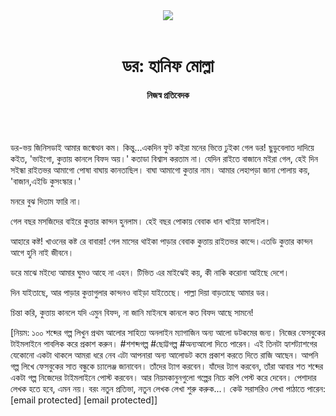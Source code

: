 <div align=center>
<img src=https://images.prothomalo.com/prothomalo-bangla/2021-01/1d75151c-eff9-4e9f-ac28-aebc4618d00f/palo_bangla_og.png />
<br><br>
<h1>ডর: হানিফ মোল্লা</h1> 
<h4>নিজস্ব প্রতিবেদক</h4>
<br><br>
</div>

ডর-ভয় জিনিসডাই আমার জন্মেত্থন কম। কিন্তু...একদিন ফুট কইরা মনের ভিত্তে ঢুইকা গেল ডর! ছুডুবেলাত দাদিয়ে কইত, 'ভাইগো, কুত্তায় কানলে বিফদ অয়।' কতাডা বিশ্বাস করতাম না। যেদিন রাইতে বাজানে মইরা গেল, হেই দিন সইন্ধা রাইতভর আমাগো পোষা বাঘায় কানতাছিল। বাঘা আমাগো কুত্তার নাম। আমার লেহাপড়া জানা পোলায় কয়, 'বাজান,এইডি কুসংস্কার।'

মনরে বুঝ দিতাম ফারি না।

গেল বছর মসজিদের বাইরে কুত্তার কান্দন হুনলাম। হেই বছর পোকায় বেবাক ধান খাইয়া ফালাইল।

আহারে কষ্ট! খাওনের কষ্ট রে বাবারা! গেল মাসের থাইকা পাড়ার বেবাক কুত্তায় রাইতভর কান্দে।এতডি কুত্তার কান্দন আগে হুনি নাই জীবনে।

ডরে মাঝে মইধ্যে আমার ঘুমও আহে না এহন। টিভিত এর মাইঝেই কয়, কী নাকি করোনা আইছে দেশে।

দিন যাইতাছে, আর পাড়ার কুত্তাগুলার কান্দনও বাইড়া যাইতেছে। পাল্লা দিয়া বাড়তাছে আমার ডর।

চিন্তা করি, কুত্তায় কানলে যদি এমুন বিফদ, না জানি মাইনষে কানলে কত বিফদ আছে সামনে!

[নিয়ম: ১০০ শব্দের গল্প লিখুন প্রথম আলোর সাহিত্য অনলাইন ম্যাগাজিন অন্য আলো ডটকমের জন্য। নিজের ফেসবুকের টাইমলাইনে পাবলিক করে প্রকাশ করুন। #শশব্দগল্প #ছোট্টগল্প #অন্যআলো দিতে পারেন। এই তিনটা হ্যাশট্যাশগের যেকোনো একটা থাকলে আমরা ধরে নেব এটা আপনারা অন্য আলোডট কমে প্রকাশ করতে দিতে রাজি আছেন। আপনি গল্প লিখে ফেসবুকের সাত বন্ধুকে চ্যালেঞ্জ জানাবেন। তাঁদের ট্যাগ করবেন। যাঁদের ট্যাগ করবেন, তাঁরা আবার শত শব্দের একটা গল্প নিজেদের টাইমলাইনে পোস্ট করবেন। আর নিয়মকানুনগুলো গল্পের নিচে কপি পেস্ট করে দেবেন। পেশাদার লেখক হতে হবে, এমন নয়। বরং নতুন প্রতিভা, নতুন লেখক লেখা শুরু করুক...। কেউ সরাসরিও লেখা পাঠাতে পারেন: [email protected] [email protected]]
